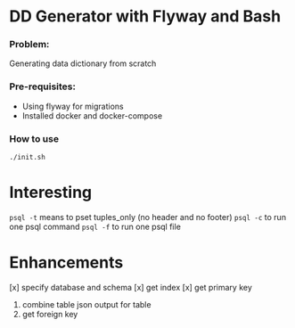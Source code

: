 # DD Generator with Flyway and Bash
### Problem: 
Generating data dictionary from scratch

### Pre-requisites: 
- Using flyway for migrations
- Installed docker and docker-compose

### How to use
```
./init.sh
```

# Interesting 
`psql -t` means to pset tuples_only (no header and no footer)
`psql -c` to run one psql command
`psql -f` to run one psql file

# Enhancements
[x] specify database and schema
[x] get index
[x] get primary key

1. combine table json output for table
2. get foreign key


